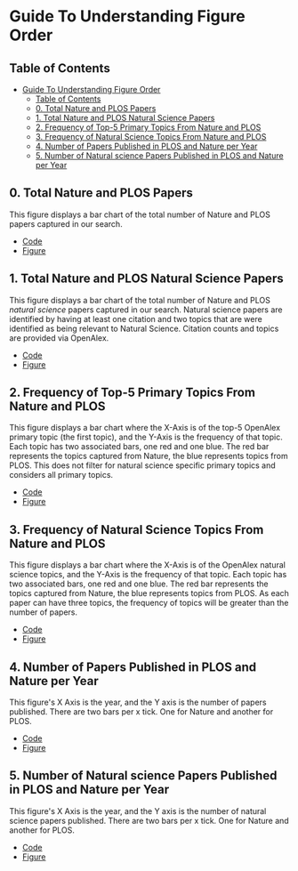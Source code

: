 # Guide To Understanding Figure Order

## Table of Contents

- [Guide To Understanding Figure Order](#guide-to-understanding-figure-order)
  - [Table of Contents](#table-of-contents)
  - [0. Total Nature and PLOS Papers](#0-total-nature-and-plos-papers)
  - [1. Total Nature and PLOS Natural Science Papers](#1-total-nature-and-plos-natural-science-papers)
  - [2. Frequency of Top-5 Primary Topics From Nature and PLOS](#2-frequency-of-top-5-primary-topics-from-nature-and-plos)
  - [3. Frequency of Natural Science Topics From Nature and PLOS](#3-frequency-of-natural-science-topics-from-nature-and-plos)
  - [4. Number of Papers Published in PLOS and Nature per Year](#4-number-of-papers-published-in-plos-and-nature-per-year)
  - [5. Number of Natural science Papers Published in PLOS and Nature per Year](#5-number-of-natural-science-papers-published-in-plos-and-nature-per-year)

## 0. Total Nature and PLOS Papers

This figure displays a bar chart of the total number of Nature and PLOS papers
captured in our search.

- [Code](total_plos_nature_papers.py)
- [Figure](total_plos_nature_papers.pdf)

## 1. Total Nature and PLOS Natural Science Papers

This figure displays a bar chart of the total number of Nature and PLOS *natural
science* papers captured in our search. Natural science papers are identified by
having at least one citation and two topics that are were identified as being
relevant to Natural Science. Citation counts and topics are provided via
OpenAlex.

- [Code](total_plos_nature_natural_science_papers.py)
- [Figure](total_plos_nature_natural_science_papers.pdf)

## 2. Frequency of Top-5 Primary Topics From Nature and PLOS

This figure displays a bar chart where the X-Axis is of the top-5 OpenAlex
primary topic (the first topic), and the Y-Axis is the frequency of that topic.
Each topic has two associated bars, one red and one blue. The red bar represents
the topics captured from Nature, the blue represents topics from PLOS. This does
not filter for natural science specific primary topics and considers all primary
topics.

- [Code](frequency_of_top_5_primary_topics_nature_plos.py)
- [Figure](frequency_of_top_5_primary_topics_nature_plos.pdf)

## 3. Frequency of Natural Science Topics From Nature and PLOS

This figure displays a bar chart where the X-Axis is of the OpenAlex natural
science topics, and the Y-Axis is the frequency of that topic. Each topic has
two associated bars, one red and one blue. The red bar represents the topics
captured from Nature, the blue represents topics from PLOS. As each paper can
have three topics, the frequency of topics will be greater than the number of
papers.

- [Code](frequency_of_natural_science_topics.py)
- [Figure](frequency_of_natural_science_topics.pdf)

## 4. Number of Papers Published in PLOS and Nature per Year

This figure's X Axis is the year, and the Y axis is the number of papers
published. There are two bars per x tick. One for Nature and another for PLOS.

- [Code](number_of_papers_published_per_year.py)
- [Figure](number_of_papers_published_per_year.pdf)

## 5. Number of Natural science Papers Published in PLOS and Nature per Year

This figure's X Axis is the year, and the Y axis is the number of natural
science papers published. There are two bars per x tick. One for Nature and
another for PLOS.

- [Code](number_of_natural_science_papers_published_per_year.py)
- [Figure](number_of_natural_science_papers_published_per_year.pdf)
